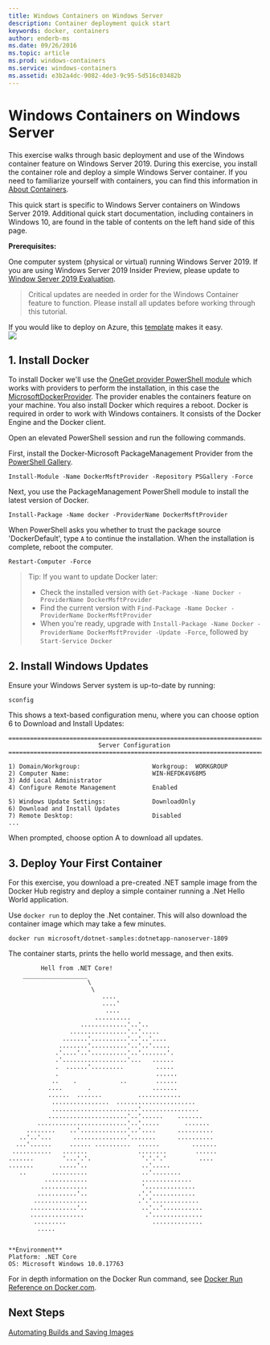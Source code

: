 ```yaml
---
title: Windows Containers on Windows Server
description: Container deployment quick start
keywords: docker, containers
author: enderb-ms
ms.date: 09/26/2016
ms.topic: article
ms.prod: windows-containers
ms.service: windows-containers
ms.assetid: e3b2a4dc-9082-4de3-9c95-5d516c03482b
---
```


# Windows Containers on Windows Server

This exercise walks through basic deployment and use of the Windows container feature on Windows Server 2019. During this exercise, you install the container role and deploy a simple Windows Server container. If you need to familiarize yourself with containers, you can find this information in [About Containers](../about/index.md).

This quick start is specific to Windows Server containers on Windows Server 2019. Additional quick start documentation, including containers in Windows 10, are found in the table of contents on the left hand side of this page.

**Prerequisites:**

One computer system (physical or virtual) running Windows Server 2019. If you are using Windows Server 2019 Insider Preview, please update to [Window Server 2019 Evaluation](https://www.microsoft.com/en-us/evalcenter/evaluate-windows-server-2019 ).

> Critical updates are needed in order for the Windows Container feature to function. Please install all updates before working through this tutorial.

If you would like to deploy on Azure, this [template](https://github.com/Microsoft/Virtualization-Documentation/tree/master/windows-server-container-tools/containers-azure-template) makes it easy.<br/>
<a href="https://portal.azure.com/#create/Microsoft.Template/uri/https%3A%2F%2Fraw.githubusercontent.com%2FMicrosoft%2FVirtualization-Documentation%2Flive%2Fwindows-server-container-tools%2Fcontainers-azure-template%2Fazuredeploy.json" target="_blank">
    <img src="https://azuredeploy.net/deploybutton.png"/>
</a>


## 1. Install Docker

To install Docker we'll use the [OneGet provider PowerShell module](https://github.com/oneget/oneget) which works with providers to perform the installation, in this case the [MicrosoftDockerProvider](https://github.com/OneGet/MicrosoftDockerProvider). The provider enables the containers feature on your machine. You also install Docker which requires a reboot. Docker is required in order to work with Windows containers. It consists of the Docker Engine and the Docker client.

Open an elevated PowerShell session and run the following commands.

First, install the Docker-Microsoft PackageManagement Provider from the [PowerShell Gallery](https://www.powershellgallery.com/packages/DockerMsftProvider).

```
Install-Module -Name DockerMsftProvider -Repository PSGallery -Force
```

Next, you use the PackageManagement PowerShell module to install the latest version of Docker.
```
Install-Package -Name docker -ProviderName DockerMsftProvider
```

When PowerShell asks you whether to trust the package source 'DockerDefault', type `A` to continue the installation. When the installation is complete, reboot the computer.

```
Restart-Computer -Force
```

> Tip: If you want to update Docker later:
>  - Check the installed version with `Get-Package -Name Docker -ProviderName DockerMsftProvider`
>  - Find the current version with `Find-Package -Name Docker -ProviderName DockerMsftProvider`
>  - When you're ready, upgrade with `Install-Package -Name Docker -ProviderName DockerMsftProvider -Update -Force`, followed by `Start-Service Docker`

## 2. Install Windows Updates

Ensure your Windows Server system is up-to-date by running:

```
sconfig
```

This shows a text-based configuration menu, where you can choose option 6 to Download and Install Updates:

```
===============================================================================
                         Server Configuration
===============================================================================

1) Domain/Workgroup:                    Workgroup:  WORKGROUP
2) Computer Name:                       WIN-HEFDK4V68M5
3) Add Local Administrator
4) Configure Remote Management          Enabled

5) Windows Update Settings:             DownloadOnly
6) Download and Install Updates
7) Remote Desktop:                      Disabled
...
```

When prompted, choose option A to download all updates.

## 3. Deploy Your First Container

For this exercise, you download a pre-created .NET sample image from the Docker Hub registry and deploy a simple container running a .Net Hello World application.  

Use `docker run` to deploy the .Net container. This will also download the container image which may take a few minutes.

```console
docker run microsoft/dotnet-samples:dotnetapp-nanoserver-1809
```

The container starts, prints the hello world message, and then exits.

```console
         Hell from .NET Core!
    __________________
                      \
                       \
                          ....
                          ....'
                           ....
                        ..........
                    .............'..'..
                 ................'..'.....
               .......'..........'..'..'....
              ........'..........'..'..'.....
             .'....'..'..........'..'.......'.
             .'..................'...   ......
             .  ......'.........         .....
             .                           ......
            ..    .            ..        ......
           ....       .                 .......
           ......  .......          ............
            ................  ......................
            ........................'................
           ......................'..'......    .......
        .........................'..'.....       .......
     ........    ..'.............'..'....      ..........
   ..'..'...      ...............'.......      ..........
  ...'......     ...... ..........  ......         .......
 ...........   .......              ........        ......
.......        '...'.'.              '.'.'.'         ....
.......       .....'..               ..'.....
   ..       ..........               ..'........
          ............               ..............
         .............               '..............
        ...........'..              .'.'............
       ...............              .'.'.............
      .............'..               ..'..'...........
      ...............                 .'..............
       .........                        ..............
        .....


**Environment**
Platform: .NET Core
OS: Microsoft Windows 10.0.17763
```

For in depth information on the Docker Run command, see [Docker Run Reference on Docker.com]( https://docs.docker.com/engine/reference/run/).

## Next Steps

[Automating Builds and Saving Images](./quick-start-images.md)
